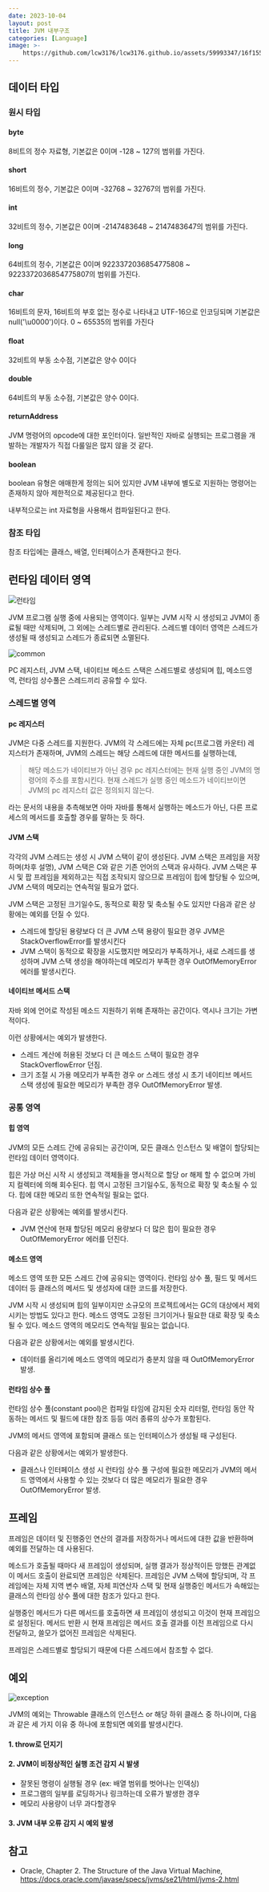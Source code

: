 ```yaml
---
date: 2023-10-04
layout: post
title: JVM 내부구조
categories: [Language]
image: >-
    https://github.com/lcw3176/lcw3176.github.io/assets/59993347/16f15593-6fdb-43ce-b6b1-d3fa02695606
---
```


## 데이터 타입

### 원시 타입

#### byte

8비트의 정수 자료형, 기본값은 0이며 -128 ~ 127의 범위를 가진다.

#### short 

16비트의 정수, 기본값은 0이며 -32768 ~ 32767의 범위를 가진다.

#### int
32비트의 정수, 기본값은 0이며 -2147483648 ~ 2147483647의 범위를 가진다. 

#### long
64비트의 정수, 기본값은 0이며 9223372036854775808 ~ 9223372036854775807의 범위를 가진다.

#### char
16비트의 문자, 16비트의 부호 없는 정수로 나타내고 UTF-16으로 인코딩되며 기본값은 null('\u0000')이다. 0 ~ 65535의 범위를 가진다

#### float
32비트의 부동 소수점, 기본값은 양수 0이다

#### double
64비트의 부동 소수점, 기본값은 양수 0이다.

#### returnAddress
JVM 명령어의 opcode에 대한 포인터이다. 일반적인 자바로 실행되는 프로그램을 개발하는 개발자가 직접 다룰일은 많지 않을 것 같다.

#### boolean

boolean 유형은 애매한게 정의는 되어 있지만 JVM 내부에 별도로 지원하는 명령어는 존재하지 않아 제한적으로 제공된다고 한다.

내부적으로는 int 자료형을 사용해서 컴파일된다고 한다.

### 참조 타입

참조 타입에는 클래스, 배열, 인터페이스가 존재한다고 한다. 

## 런타임 데이터 영역

![런타임](https://wikidocs.net/images/page/102803/jvm.png)

JVM 프로그램 실행 중에 사용되는 영역이다. 
일부는 JVM 시작 시 생성되고 JVM이 종료될 때만 삭제되며, 그 외에는 스레드별로 관리된다. 
스레드별 데이터 영역은 스레드가 생성될 때 생성되고 스레드가 종료되면 소멸된다.

![common](https://blog.kakaocdn.net/dn/AEpmO/btqDQs6lpdS/sxIKhP8V3R3vu7kpPoIMtK/img.png)

PC 레지스터, JVM 스택, 네이티브 메소드 스택은 스레드별로 생성되며
힙, 메소드영역, 런타임 상수풀은 스레드끼리 공유할 수 있다. 

### 스레드별 영역

#### pc 레지스터 

JVM은 다중 스레드를 지원한다. JVM의 각 스레드에는 자체 pc(프로그램 카운터) 레지스터가 존재하며, 
JVM의 스레드는 해당 스레드에 대한 메서드를 실행하는데,

>해당 메소드가 네이티브가 아닌 경우 pc 레지스터에는 현재 실행 중인 JVM의 명령어의 주소를 포함시킨다. 
>현재 스레드가 실행 중인 메소드가 네이티브이면 JVM의 pc 레지스터 값은 정의되지 않는다. 

라는 문서의 내용을 추측해보면 아마 자바를 통해서 실행하는 메소드가 아닌, 다른 프로세스의 메서드를 호출할 경우를 말하는 듯 하다.

#### JVM 스택

각각의 JVM 스레드는 생성 시 JVM 스택이 같이 생성된다. 
JVM 스택은 프레임을 저장하며(차후 설명), JVM 스택은 C와 같은 기존 언어의 스택과 유사하다. 
JVM 스택은 푸시 및 팝 프레임을 제외하고는 직접 조작되지 않으므로 프레임이 힙에 할당될 수 있으며, JVM 스택의 메모리는 연속적일 필요가 없다.

JVM 스택은 고정된 크기일수도, 동적으로 확장 및 축소될 수도 있지만
다음과 같은 상황에는 예외를 던질 수 있다.

- 스레드에 할당된 용량보다 더 큰 JVM 스택 용량이 필요한 경우 JVM은 StackOverflowError를 발생시킨다
- JVM 스택이 동적으로 확장을 시도했지만 메모리가 부족하거나, 새로 스레드를 생성하며 JVM 스택 생성을 해야하는데 
메모리가 부족한 경우 OutOfMemoryError 에러를 발생시킨다.

#### 네이티브 메서드 스택

자바 외에 언어로 작성된 메소드 지원하기 위해 존재하는 공간이다. 
역시나 크기는 가변적이다.

이런 상황에서는 예외가 발생한다.

- 스레드 계산에 허용된 것보다 더 큰 메소드 스택이 필요한 경우 StackOverflowError 던짐.
- 크기 조절 시 가용 메모리가 부족한 경우 or 스레드 생성 시 초기 네이티브 메서드 스택 생성에 필요한 메모리가 부족한 경우 OutOfMemoryError 발생.


### 공통 영역


#### 힙 영역


JVM의 모든 스레드 간에 공유되는 공간이며, 모든 클래스 인스턴스 및 배열이 할당되는 런타임 데이터 영역이다.

힙은 가상 머신 시작 시 생성되고 객체들을 명시적으로 할당 or 해제 할 수 없으며 가비지 컬렉터에 의해 회수된다. 
힙 역시 고정된 크기일수도, 동적으로 확장 및 축소될 수 있다. 힙에 대한 메모리 또한 연속적일 필요는 없다.

다음과 같은 상황에는 예외를 발생시킨다.

- JVM 연산에 현재 할당된 메모리 용량보다 더 많은 힙이 필요한 경우 OutOfMemoryError 에러를 던진다.

#### 메소드 영역

메소드 영역 또한 모든 스레드 간에 공유되는 영역이다.
런타임 상수 풀, 필드 및 메서드 데이터 등 클래스의 메서드 및 생성자에 대한 코드를 저장한다.

JVM 시작 시 생성되며 힙의 일부이지만 소규모의 프로젝트에서는 GC의 대상에서 제외시키는 방법도 있다고 한다. 
메소드 영역도 고정된 크기이거나 필요한 대로 확장 및 축소될 수 있다. 메소드 영역의 메모리도 연속적일 필요는 없습니다.

다음과 같은 상황에서는 예외를 발생시킨다.

- 데이터를 올리기에 메소드 영역의 메모리가 충분치 않을 때 OutOfMemoryError 발생.

#### 런타임 상수 풀

런타임 상수 풀(constant pool)은 컴파일 타임에 감지된 숫자 리터럴, 런타임 동안 작동하는 메서드 및 필드에 대한 참조 등등 여러 종류의 상수가 포함된다.

JVM의 메서드 영역에 포함되며 클래스 또는 인터페이스가 생성될 때 구성된다.

다음과 같은 상황에서는 예외가 발생한다.

- 클래스나 인터페이스 생성 시 런타임 상수 풀 구성에 필요한 메모리가 JVM의 메서드 영역에서 사용할 수 있는 것보다 더 많은 메모리가 필요한 경우 OutOfMemoryError 발생.


## 프레임

프레임은 데이터 및 진행중인 연산의 결과를 저장하거나 메서드에 대한 값을 반환하며 예외를 전달하는 데 사용된다.

메소드가 호출될 때마다 새 프레임이 생성되며, 
실행 결과가 정상적이든 망했든 관계없이 메서드 호출이 완료되면 프레임은 삭제된다. 
프레임은 JVM 스택에 할당되며, 각 프레임에는 자체 지역 변수 배열, 자체 피연산자 스택 및 현재 실행중인 메서드가 속해있는 클래스의 런타임 상수 풀에 대한 참조가 있다고 한다.

실행중인 메서드가 다른 메서드를 호출하면 새 프레임이 생성되고 이것이 현재 프레임으로 설정된다. 
메서드 반환 시 현재 프레임은 메서드 호출 결과를 이전 프레임으로 다시 전달하고, 쓸모가 없어진 프레임은 삭제된다.

프레임은 스레드별로 할당되기 때문에 다른 스레드에서 참조할 수 없다.

## 예외

![exception](https://www.whitman.edu/mathematics/java_tutorial/java/exceptions/images/throwableHierarchy.trans.gif)

JVM의 예외는 Throwable 클래스의 인스턴스 or 해당 하위 클래스 중 하나이며, 
다음과 같은 세 가지 이유 중 하나에 포함되면 예외를 발생시킨다.

#### 1. throw로 던지기
#### 2. JVM이 비정상적인 실행 조건 감지 시 발생

- 잘못된 명령이 실행될 경우 (ex: 배열 범위를 벗어나는 인덱싱)
- 프로그램의 일부를 로딩하거나 링크하는데 오류가 발생한 경우
- 메모리 사용량이 너무 과다할경우

#### 3. JVM 내부 오류 감지 시 예외 발생



## 참고

- Oracle, Chapter 2. The Structure of the Java Virtual Machine, https://docs.oracle.com/javase/specs/jvms/se21/html/jvms-2.html